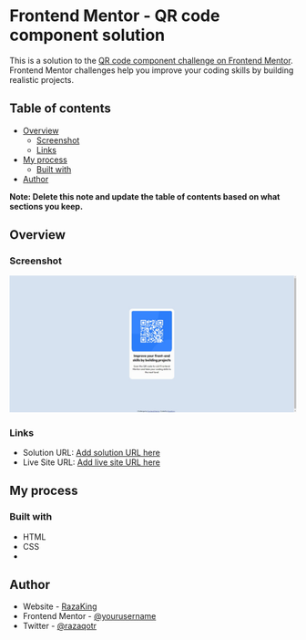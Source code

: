 
# Frontend Mentor - QR code component solution

This is a solution to the [QR code component challenge on Frontend Mentor](https://www.frontendmentor.io/challenges/qr-code-component-iux_sIO_H). Frontend Mentor challenges help you improve your coding skills by building realistic projects. 

## Table of contents

- [Overview](#overview)
  - [Screenshot](#screenshot)
  - [Links](#links)
- [My process](#my-process)
  - [Built with](#built-with)
- [Author](#author)


**Note: Delete this note and update the table of contents based on what sections you keep.**

## Overview

### Screenshot
 <img src="screenshot.png" alt="screenshot" style="max-width: 100%;">



### Links

- Solution URL: [Add solution URL here](https://your-solution-url.com)
- Live Site URL: [Add live site URL here](https://your-live-site-url.com)

## My process

### Built with
- HTML
- CSS 
- 


## Author

- Website - [RazaKing](https://)
- Frontend Mentor - [@yourusername](https://www.frontendmentor.io/profile/@RazaqKING)
- Twitter - [@razaqotr](https://www.twitter.com/razaqotr)

